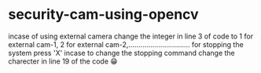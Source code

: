 # security-cam-using-opencv
incase of using external camera change the integer in line 3 of code to 1 for external cam-1, 2 for external cam-2,...............................
for stopping the system press 'X'
incase to change the stopping command change the charecter in line 19 of the code
😁
